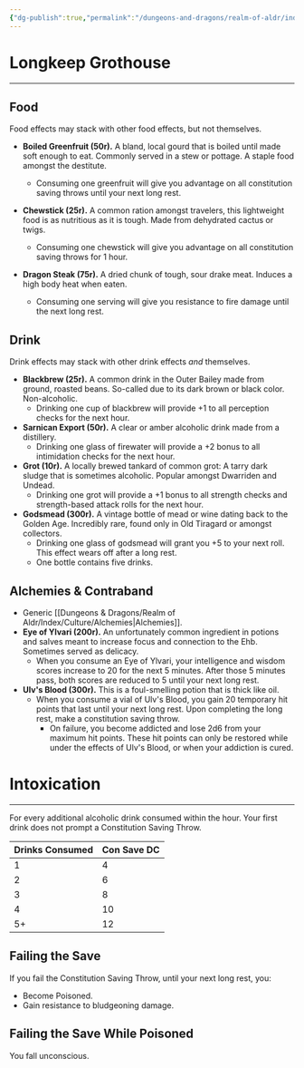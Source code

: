 ```yaml
---
{"dg-publish":true,"permalink":"/dungeons-and-dragons/realm-of-aldr/index/culture/grothouse-menus/"}
---
```


# Longkeep Grothouse
---
## Food
Food effects may stack with other food effects, but not themselves.
- **Boiled Greenfruit (50r).** A bland, local gourd that is boiled until made soft enough to eat. Commonly served in a stew or pottage. A staple food amongst the destitute.
	- Consuming one greenfruit will give you advantage on all constitution saving throws until your next long rest.

- **Chewstick (25r).** A common ration amongst travelers, this lightweight food is as nutritious as it is tough. Made from dehydrated cactus or twigs.
	- Consuming one chewstick will give you advantage on all constitution saving throws for 1 hour.

- **Dragon Steak (75r).** A dried chunk of tough, sour drake meat. Induces a high body heat when eaten.
	- Consuming one serving will give you resistance to fire damage until the next long rest.
## Drink
Drink effects may stack with other drink effects *and* themselves.
- **Blackbrew (25r).** A common drink in the Outer Bailey made from ground, roasted beans. So-called due to its dark brown or black color. Non-alcoholic.
	- Drinking one cup of blackbrew will provide +1 to all perception checks for the next hour.
- **Sarnican Export (50r).** A clear or amber alcoholic drink made from a distillery. 
	- Drinking one glass of firewater will provide a +2 bonus to all intimidation checks for the next hour.
- **Grot (10r).** A locally brewed tankard of common grot: A tarry dark sludge that is sometimes alcoholic. Popular amongst Dwarriden and Undead.
	- Drinking one grot will provide a +1 bonus to all strength checks and strength-based attack rolls for the next hour.
- **Godsmead (300r).** A vintage bottle of mead or wine dating back to the Golden Age. Incredibly rare, found only in Old Tiragard or amongst collectors.
	- Drinking one glass of godsmead will grant you +5 to your next roll. This effect wears off after a long rest.
	- One bottle contains five drinks.
## Alchemies & Contraband
- Generic [[Dungeons & Dragons/Realm of Aldr/Index/Culture/Alchemies\|Alchemies]].
- **Eye of Ylvari (200r).** An unfortunately common ingredient in potions and salves meant to increase focus and connection to the Ehb. Sometimes served as delicacy.
	- When you consume an Eye of Ylvari, your intelligence and wisdom scores increase to 20 for the next 5 minutes. After those 5 minutes pass, both scores are reduced to 5 until your next long rest.
- **Ulv's Blood (300r).** This is a foul-smelling potion that is thick like oil.
	- When you consume a vial of Ulv's Blood, you gain 20 temporary hit points that last until your next long rest. Upon completing the long rest, make a constitution saving throw.
		- On failure, you become addicted and lose 2d6 from your maximum hit points. These hit points can only be restored while under the effects of Ulv's Blood, or when your addiction is cured.
# Intoxication
---
For every additional alcoholic drink consumed within the hour. Your first drink does not prompt a Constitution Saving Throw.

|  Drinks Consumed   |  Con Save DC   |
| --- | --- |
|  1   |   4  |
|  2   |   6  |
|  3   |   8  |
|  4   |   10  |
|  5+   |   12 |

## Failing the Save
If you fail the Constitution Saving Throw, until your next long rest, you:
- Become Poisoned.
- Gain resistance to bludgeoning damage.
## Failing the Save While Poisoned
You fall unconscious.